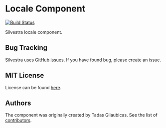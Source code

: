 Locale Component
===

[![Build Status](https://travis-ci.org/Silvestra/Locale.svg?branch=master)](https://travis-ci.org/Silvestra/Locale)

Silvestra locale component.

Bug Tracking
---------

Silvestra uses [GitHub issues](https://github.com/Silvestra/Silvestra/issues). If you have found bug, please create an issue.

MIT License
---------

License can be found [here](https://github.com/Silvestra/Locale/blob/master/LICENSE).

Authors
---------

The component was originally created by Tadas Gliaubicas. See the list of [contributors](https://github.com/Silvestra/Locale/contributors).
